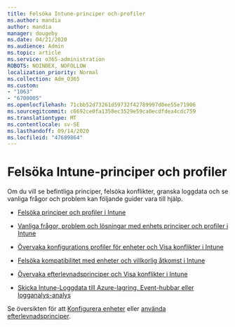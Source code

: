 ```yaml
---
title: Felsöka Intune-principer och-profiler
ms.author: mandia
author: mandia
manager: dougeby
ms.date: 04/21/2020
ms.audience: Admin
ms.topic: article
ms.service: o365-administration
ROBOTS: NOINDEX, NOFOLLOW
localization_priority: Normal
ms.collection: Adm_O365
ms.custom:
- "1063"
- "6700005"
ms.openlocfilehash: 71cbb52d73261d59732f42789997d0ee55e71906
ms.sourcegitcommit: c6692ce0fa1358ec3529e59ca0ecdfdea4cdc759
ms.translationtype: MT
ms.contentlocale: sv-SE
ms.lasthandoff: 09/14/2020
ms.locfileid: "47689864"
---
```

# <a name="troubleshooting-intune-policy-and-profiles"></a>Felsöka Intune-principer och profiler

Om du vill se befintliga principer, felsöka konflikter, granska loggdata och se vanliga frågor och problem kan följande guider vara till hjälp.

- [Felsöka principer och profiler i Intune](https://docs.microsoft.com/mem/intune/configuration/troubleshoot-policies-in-microsoft-intune)

- [Vanliga frågor, problem och lösningar med enhets principer och profiler i Intune](https://docs.microsoft.com/intune/device-profile-troubleshoot)

- [Övervaka konfigurations profiler för enheter och Visa konflikter i Intune](https://docs.microsoft.com/intune/device-profile-monitor)

- [Felsöka kompatibilitet med enheter och villkorlig åtkomst i Intune](https://docs.microsoft.com/intune/troubleshoot-conditional-access)

- [Övervaka efterlevnadsprinciper och Visa konflikter i Intune](https://docs.microsoft.com/intune/compliance-policy-monitor)

- [Skicka Intune-Loggdata till Azure-lagring, Event-hubbar eller logganalys-analys](https://docs.microsoft.com/intune/review-logs-using-azure-monitor)

Se översikten för att [Konfigurera enheter](https://docs.microsoft.com/intune/device-profiles) eller [använda efterlevnadsprinciper](https://docs.microsoft.com/intune/device-compliance-get-started).